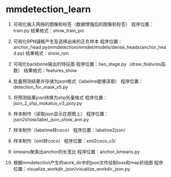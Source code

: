 # mmdetection_learn
1. 可视化输入网络的图像和标签（数据增强后的图像和标签）
程序位置：train.py
结果格式：show_train_pic

2. 可视化RPN锚框产生及选择出来的正负样本
程序位置：anchor_head.py(mmdetection/mmdet/models/dense_heads/anchor_head.py)
结果格式：show_rpn

3. 可视化backbone输出的特征图
程序位置：two_stage.py（draw_features函数）
结果格式：features_show

4. 批量预测结果并存储为json格式（labelme能够读取）
程序位置：detection_for_mask_v5.py

5. 将预测结果josn转换为shp矢量格式
程序位置：json_2_shp_mokatuo_v3_poly.py

6. 样本制作（读取json显示在原图上）
程序位置：json2show/label_json_show_ann.py

7. 样本制作（labelme转coco）
程序位置：labelme2json/

8. 样本制作（xml转coco）
程序位置：xml2coco_v3/

9. kmeans聚类出anchor的长宽比
程序位置：anchor_kmeans.py

10. 根据mmdetection产生的work_dir中的json文件绘制loss和map折线图
程序位置：visualize_workdir_json/visualize_workdir_json.py
